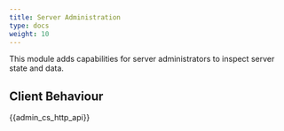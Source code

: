```yaml
---
title: Server Administration
type: docs
weight: 10
---
```


This module adds capabilities for server administrators to inspect
server state and data.

## Client Behaviour

{{admin\_cs\_http\_api}}
